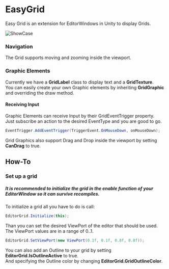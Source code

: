 # EasyGrid

Easy Grid is an extension for EditorWindows in Unity to display Grids.

![ShowCase](https://github.com/LukasKastern/EasyGrid/raw/master/showcase.gif)


### Navigation

The Grid supports moving and zooming inside the viewport.

### Graphic Elements

Currently we have a **GridLabel** class to display text and a **GridTexture**. <br>
You can easily create your own Graphic elements by inheriting **GridGraphic** and overriding the draw method.

#### Receiving Input

Graphic Elements can receive Input by their GridEventTrigger property. <br>
Just subscribe an action to the desired EventType and you are good to go.

```csharp
EventTrigger.AddEventTrigger(TriggerEvent.OnMouseDown, onMouseDown);
```
Grid Graphics also support Drag and Drop inside the viewport by setting **CanDrag** to true.

## How-To

### Set up a grid

##### It is recommended to initialize the grid in the enable function of your EditorWindow so it can survive recompiles.

To initialize a grid all you have to do is call:

```csharp
EditorGrid.Initialize(this);
```

Than you can set the desired ViewPort of the editor that should be used. <br>
The ViewPort values are in a range of 0..1.

``` csharp
EditorGrid.SetViewPort(new ViewPort(0.1f, 0.1f, 0.8f, 0.8f));
```

You can also add an Outline to your grid by setting **EditorGrid.IsOutlineActive** to true. <br>
And specifying the Outline color by changing **EditorGrid.GridOutlineColor**.


